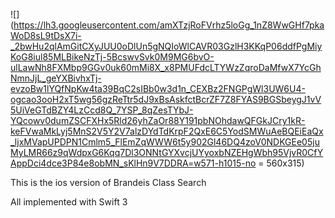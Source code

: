 
![](https://lh3.googleusercontent.com/amXTzjRoFVrhz5loGg_1nZ8WwGHf7pkaWoD8sL9tDsX7i-_2bwHu2qlAmGitCXyJUU0oDlUn5gNQIoWlCAVR03GzlH3KKqP06ddfPgMiyKoG8iul85MLBikeNzTj-5BcswvSvk0M9MG6bvO-ulLawNh8FXMbp9GGv0uk60mMi8X_x8PMUFdcLTYWzZqroDaMfwX7YcGhNmnJjL_geYXBivhxTj-evzoBw1lYQfNpKw4ta39BqC2sIBb0w3d1n_CEXBz2FNGPgWl3UW6U4-ogcao3ooH2xT5wg56gzReTtr5dJ9xBsAskfctBcrZF7Z8FYAS9BGSbeygJ1vV5UiVeGTdBZY4LzCcd8Q_7YSP_8qZesTYbJ-YQcowv0dumZSCFXHx5Rld26yhZaOr88Y191pbNOhdawQFGkJCry1kR-keFVwaMkLyj5MnS2V5Y2V7alzDYdTdKrpF2QxE6C5YodSMWuAeBQEiEaQx_ljxMVapUPDPN1Cmlm5_FlEmZqWWW6t5y902Gl46DQ4zoV0NDKGEe05juMyLMR66z9qWdpxG6Kqq7Dl3ONNtGYXvcjUYyoxbNZEHgWbh95VjvR0CfYAppDci4dce3P84e8obMN_sKlHn9V7DDRA=w571-h1015-no = 560x315)

This is the ios version of Brandeis Class Search

All implemented with Swift 3

